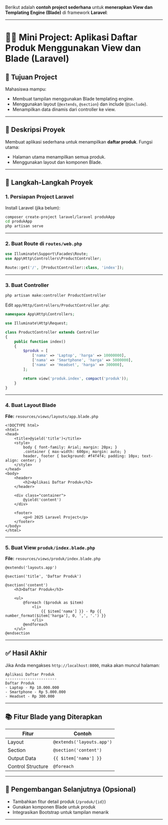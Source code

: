 Berikut adalah **contoh project sederhana** untuk **menerapkan View dan Templating Engine (Blade)** di framework **Laravel**:

---

# 🧑‍💻 **Mini Project: Aplikasi Daftar Produk Menggunakan View dan Blade (Laravel)**

## 🎯 **Tujuan Project**

Mahasiswa mampu:

* Membuat tampilan menggunakan Blade templating engine.
* Menggunakan layout (`@extends`, `@section`) dan include (`@include`).
* Menampilkan data dinamis dari controller ke view.

---

## 🧱 **Deskripsi Proyek**

Membuat aplikasi sederhana untuk menampilkan **daftar produk**.
Fungsi utama:

* Halaman utama menampilkan semua produk.
* Menggunakan layout dan komponen Blade.

---

## 🧰 **Langkah-Langkah Proyek**

### 1. **Persiapan Project Laravel**

Install Laravel (jika belum):

```bash
composer create-project laravel/laravel produkApp
cd produkApp
php artisan serve
```

---

### 2. **Buat Route di `routes/web.php`**

```php
use Illuminate\Support\Facades\Route;
use App\Http\Controllers\ProductController;

Route::get('/', [ProductController::class, 'index']);
```

---

### 3. **Buat Controller**

```bash
php artisan make:controller ProductController
```

Edit `app/Http/Controllers/ProductController.php`:

```php
namespace App\Http\Controllers;

use Illuminate\Http\Request;

class ProductController extends Controller
{
    public function index()
    {
        $produk = [
            ['nama' => 'Laptop', 'harga' => 10000000],
            ['nama' => 'Smartphone', 'harga' => 5000000],
            ['nama' => 'Headset', 'harga' => 300000],
        ];

        return view('produk.index', compact('produk'));
    }
}
```

---

### 4. **Buat Layout Blade**

**File:** `resources/views/layouts/app.blade.php`

```blade
<!DOCTYPE html>
<html>
<head>
    <title>@yield('title')</title>
    <style>
        body { font-family: Arial; margin: 20px; }
        .container { max-width: 600px; margin: auto; }
        header, footer { background: #f4f4f4; padding: 10px; text-align: center; }
    </style>
</head>
<body>
    <header>
        <h2>Aplikasi Daftar Produk</h2>
    </header>

    <div class="container">
        @yield('content')
    </div>

    <footer>
        <p>© 2025 Laravel Project</p>
    </footer>
</body>
</html>
```

---

### 5. **Buat View `produk/index.blade.php`**

**File:** `resources/views/produk/index.blade.php`

```blade
@extends('layouts.app')

@section('title', 'Daftar Produk')

@section('content')
    <h3>Daftar Produk</h3>

    <ul>
        @foreach ($produk as $item)
            <li>
                {{ $item['nama'] }} - Rp {{ number_format($item['harga'], 0, ',', '.') }}
            </li>
        @endforeach
    </ul>
@endsection
```

---

## ✅ **Hasil Akhir**

Jika Anda mengakses `http://localhost:8000`, maka akan muncul halaman:

```
Aplikasi Daftar Produk
-----------------------
Daftar Produk
- Laptop - Rp 10.000.000
- Smartphone - Rp 5.000.000
- Headset - Rp 300.000
```

---

## 📚 **Fitur Blade yang Diterapkan**

| Fitur             | Contoh                    |
| ----------------- | ------------------------- |
| Layout            | `@extends('layouts.app')` |
| Section           | `@section('content')`     |
| Output Data       | `{{ $item['nama'] }}`     |
| Control Structure | `@foreach`                |

---

## 📝 **Pengembangan Selanjutnya (Opsional)**

* Tambahkan fitur detail produk (`/produk/{id}`)
* Gunakan komponen Blade untuk produk
* Integrasikan Bootstrap untuk tampilan menarik

---
